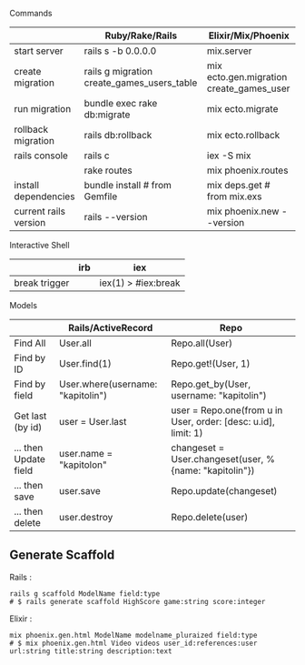 Commands

|                      | Ruby/Rake/Rails                            | Elixir/Mix/Phoenix                        |
|----------------------|--------------------------------------------|------------------------------------------|
| start server         | rails s -b 0.0.0.0                         | mix.server                               |
| create migration     | rails g migration create_games_users_table | mix ecto.gen.migration create_games_user |
| run migration        | bundle exec rake db:migrate                | mix ecto.migrate                         |
| rollback migration   | rails db:rollback                          | mix ecto.rollback                        |
| rails console        | rails c                                    | iex -S mix                               |
|                      | rake routes                                | mix phoenix.routes                       |
| install dependencies | bundle install # from Gemfile              | mix deps.get # from  mix.exs             |
| current rails version| rails --version                            | mix phoenix.new --version                |

Interactive Shell

|                      | irb                                        | iex                                      |
|----------------------|--------------------------------------------|------------------------------------------|
| break trigger        | <Ctrl-C>                                   | iex(1) > #iex:break                      |

Models

|                      | Rails/ActiveRecord                         | Repo                                     |
|----------------------|--------------------------------------------|------------------------------------------|
| Find All             | User.all                                   | Repo.all(User)                           |
| Find by ID           | User.find(1)                               | Repo.get!(User, 1)                       |
| Find by field        | User.where(username: "kapitolin")          | Repo.get_by(User, username: "kapitolin") |
| Get last (by id)     | user = User.last                           | user = Repo.one(from u in User, order: [desc: u.id], limit: 1) |
| ... then Update field| user.name = "kapitolon"                    | changeset = User.changeset(user, %{name: "kapitolin"}) |
| ... then save        | user.save                                  | Repo.update(changeset)                   |
| ... then delete      | user.destroy                               | Repo.delete(user)                        |


Generate Scaffold
---

Rails :

```
rails g scaffold ModelName field:type
# $ rails generate scaffold HighScore game:string score:integer
```

Elixir :

```
mix phoenix.gen.html ModelName modelname_pluraized field:type
# $ mix phoenix.gen.html Video videos user_id:references:user url:string title:string description:text
```



